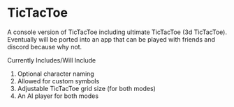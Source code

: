 # TicTacToe
A console version of TicTacToe including ultimate TicTacToe (3d TicTacToe). Eventually will be ported into an app that can be played with
friends and discord because why not.

Currently Includes/Will Include
1. Optional character naming
2. Allowed for custom symbols
3. Adjustable TicTacToe grid size (for both modes)
4. An AI player for both modes
